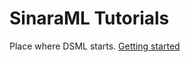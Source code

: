 # SinaraML Tutorials
Place where DSML starts.
[Getting started](https://github.com/4-DS/sinara-tutorials/wiki/Getting-started)
